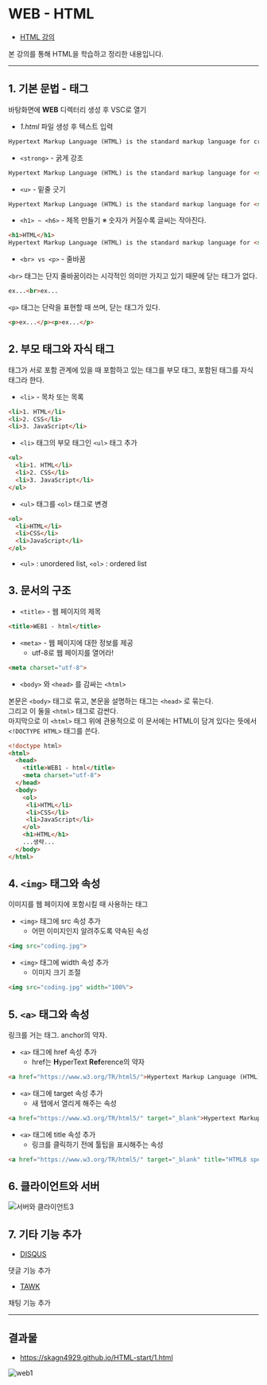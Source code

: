# WEB - HTML
- [HTML 강의](https://www.opentutorials.org/course/3084)

본 강의를 통해 HTML을 학습하고 정리한 내용입니다.

---
## 1. 기본 문법 - 태그
바탕화면에 **WEB** 디렉터리 생성 후 VSC로 열기

- *1.html* 파일 생성 후 텍스트 입력   
```html
Hypertext Markup Language (HTML) is the standard markup language for creating web pages and web applications.
```

- `<strong>` - 굵게 강조  
```html
Hypertext Markup Language (HTML) is the standard markup language for <strong>creating web pages</strong> and web applications.
```

- `<u>` - 밑줄 긋기
```html
Hypertext Markup Language (HTML) is the standard markup language for <strong>creating <u>web</u> pages</strong> and web applications.
```

- `<h1> ~ <h6>` - 제목 만들기 ※ 숫자가 커질수록 글씨는 작아진다.   
```html
<h1>HTML</h1>
Hypertext Markup Language (HTML) is the standard markup language for <strong>creating <u>web</u> pages</strong> and web applications.
```

- `<br> vs <p>` - 줄바꿈   

`<br>` 태그는 단지 줄바꿈이라는 시각적인 의미만 가지고 있기 때문에 닫는 태그가 없다.   
```html
ex...<br>ex...
```   
`<p>` 태그는 단락을 표현할 때 쓰며, 닫는 태그가 있다.     
```html
<p>ex...</p><p>ex...</p>
```

## 2. 부모 태그와 자식 태그   
태그가 서로 포함 관계에 있을 때 포함하고 있는 태그를 부모 태그, 포함된 태그를 자식 태그라 한다.
- `<li>` - 목차 또는 목록
```html
<li>1. HTML</li>
<li>2. CSS</li>
<li>3. JavaScript</li>
```

- `<li>` 태그의 부모 태그인 `<ul>` 태그 추가
```html
<ul>
  <li>1. HTML</li>
  <li>2. CSS</li>
  <li>3. JavaScript</li>
</ul>
```

- `<ul>` 태그를 `<ol>` 태그로 변경
```html
<ol>
  <li>HTML</li>
  <li>CSS</li>
  <li>JavaScript</li>
</ol>
```

- `<ul>` : unordered list, `<ol>` : ordered list

## 3. 문서의 구조
- `<title>` - 웹 페이지의 제목
```html
<title>WEB1 - html</title>
```

- `<meta>` - 웹 페이지에 대한 정보를 제공
  - utf-8로 웹 페이지를 열어라!
```html
<meta charset="utf-8">
```

- `<body>` 와 `<head>` 를 감싸는 `<html>`  

본문은 `<body>` 태그로 묶고, 본문을 설명하는 태그는 `<head>` 로 묶는다.   
그리고 이 둘을 `<html>` 태그로 감싼다.   
마지막으로 이 `<html>` 태그 위에 관용적으로 이 문서에는 HTML이 담겨 있다는 뜻에서 `<!DOCTYPE HTML>` 태그를 쓴다.
```html
<!doctype html>
<html>
  <head>
    <title>WEB1 - html</title>
    <meta charset="utf-8">
  </head>
  <body>
    <ol>
     <li>HTML</li>
     <li>CSS</li>
     <li>JavaScript</li>
    </ol>
    <h1>HTML</h1>
    ...생략...
  </body>  
</html>
```

## 4. `<img>` 태그와 속성
이미지를 웹 페이지에 포함시킬 때 사용하는 태그
- `<img>` 태그에 src 속성 추가   
  - 어떤 이미지인지 알려주도록 약속된 속성
```html
<img src="coding.jpg">
```

- `<img>` 태그에 width 속성 추가   
  - 이미지 크기 조절
```html
<img src="coding.jpg" width="100%">
```

## 5. `<a>` 태그와 속성
링크를 거는 태그. anchor의 약자. 
- `<a>` 태그에 href 속성 추가
  - href는 **H**yperText **Ref**erence의 약자
```html
<a href="https://www.w3.org/TR/html5/">Hypertext Markup Language (HTML)</a>
```

- `<a>` 태그에 target 속성 추가
  - 새 탭에서 열리게 해주는 속성
```html
<a href="https://www.w3.org/TR/html5/" target="_blank">Hypertext Markup Language (HTML)</a>
```

- `<a>` 태그에 title 속성 추가
  - 링크를 클릭하기 전에 툴팁을 표시해주는 속성
```html
<a href="https://www.w3.org/TR/html5/" target="_blank" title="HTML8 specification">Hypertext Markup Language (HTML)</a>
```

## 6. 클라이언트와 서버
![서버와 클라이언트3](https://github.com/skagn4929/HTML-start/assets/134206709/9523a0b4-e2d2-4a60-b458-eda02d3a5a36)

## 7. 기타 기능 추가
- [DISQUS](https://disqus.com/)   

댓글 기능 추가

- [TAWK](https://www.tawk.to/)   

채팅 기능 추가

---

## 결과물
- https://skagn4929.github.io/HTML-start/1.html

![web1](https://github.com/skagn4929/HTML-start/assets/134206709/58a1e2b5-4e29-4391-b2e7-87c3eef497e0)






